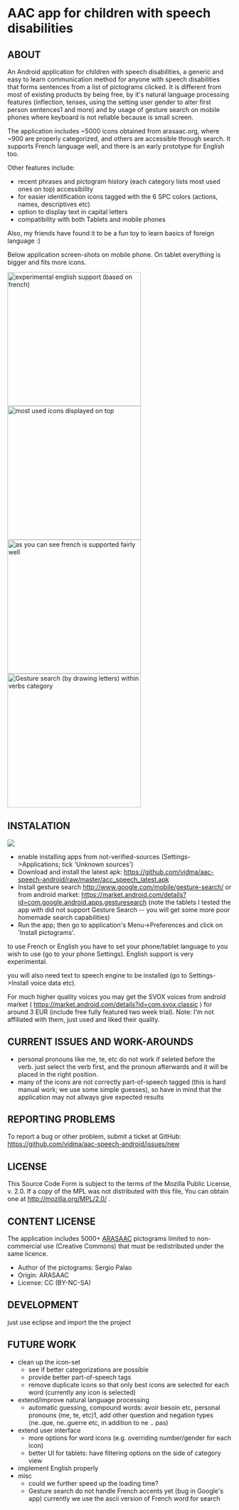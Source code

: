 AAC app for children with speech disabilities
=============================================

ABOUT
-----

An Android application for children with speech disabilities,  a generic and easy to learn communication method for anyone with speech disabilities that forms sentences from a list of pictograms clicked. It is different from most of existing products by being free, by it's natural language processing features (inflection, tenses, using the setting user gender to alter first person sentences1 and more) and by usage of gesture search on mobile phones where keyboard is not reliable because is small screen.

The application includes ~5000 icons obtained from arasaac.org, where ~900 are properly categorized, and others are accessible through search. It supports French language well, and there is an early prototype for English too.

Other features include:

* recent phrases and pictogram history (each category lists most used ones on top)
accessibility
* for easier identification icons tagged with the 6 SPC colors (actions, names, descriptives etc)
* option to display text in capital letters
* compatibility with both Tablets and mobile phones

Also, my friends have found it to be a fun toy to learn basics of foreign language :)


Below application screen-shots on mobile phone. On tablet everything is bigger and fits more icons.


<img src="https://github.com/vidma/aac-speech-android/raw/master/screenshots/shot_000011.png" width="300px"  title="experimental english support (based on french)" margin="10" />
<img src="https://github.com/vidma/aac-speech-android/raw/master/screenshots/shot_000029.png" width="300px"  title="most used icons displayed on top" margin="10" />
<img src="https://github.com/vidma/aac-speech-android/raw/master/screenshots/shot_000030.png" width="300px"  title="as you can see french is supported fairly well" margin="10" />
<img src="https://github.com/vidma/aac-speech-android/raw/master/screenshots/screenshot-1326571249316.png" width="300px"  title="Gesture search (by drawing letters) within verbs category" margin="10" />


INSTALATION
-----------

<img src="https://github.com/vidma/aac-speech-android/raw/master/qr-code2.png" />


* enable installing apps from not-verified-sources (Settings->Applications; tick 'Unknown sources')
* Download and install the latest apk: https://github.com/vidma/aac-speech-android/raw/master/acc_speech_latest.apk
* Install gesture search http://www.google.com/mobile/gesture-search/  or from android market: https://market.android.com/details?id=com.google.android.apps.gesturesearch
(note the tablets I tested the app with did not support Gesture Search -- you will get some more poor homemade search capabilities)
* Run the app; then go to application's Menu->Preferences and click on 'Install pictograms'.


to use French or English you have to set your phone/tablet language to you wish to use (go to your phone Settings). English support is very experimental. 

you will also need text to speech engine to be installed (go to Settings->Install voice data etc). 

For much higher quality voices you may get the SVOX voices from android market ( https://market.android.com/details?id=com.svox.classic ) for around 3 EUR (include free fully featured two week trial). Note: I'm not affiliated with them, just used and liked their quality.


CURRENT ISSUES AND WORK-AROUNDS
-------------------------------

* personal pronouns like me, te, etc do not work if seleted before the verb. just select the verb first, and the pronoun afterwards and it will be placed in the right position.
* many of the icons are not correctly part-of-speech tagged (this is hard manual work; we use some simple guesses), so have in mind that the application may not allways give expected results


REPORTING PROBLEMS
------------------

To report a bug or other problem, submit a ticket at GitHub: https://github.com/vidma/aac-speech-android/issues/new

LICENSE
-------

This Source Code Form is subject to the terms of the Mozilla Public License, v. 2.0. If a copy of the MPL was not distributed with this file, You can obtain one at http://mozilla.org/MPL/2.0/ .

CONTENT LICENSE
-------

The application includes 5000+ <a href="http://arasaac.org/condiciones_uso.php">ARASAAC</a> pictograms limited to non-commercial use (Creative Commons) that must be redistributed under the same licence.

* Author of the pictograms: Sergio Palao
* Origin: ARASAAC
* License: CC (BY-NC-SA)



DEVELOPMENT
-----------
just use eclipse and import the the project


FUTURE WORK
-----------
* clean up the icon-set
    * see if better categorizations are possible
    * provide better part-of-speech tags
    * remove duplicate icons so that only best icons are selected for each word (currently any icon is selected)
* extend/improve natural language processing
    * automatic guessing, compound words: avoir besoin etc, personal pronouns (me, te, etc)1, add other question and negation types (ne..que, ne..guerre etc, in addition to ne .. pas)
* extend user interface
    * more options for word icons (e.g. overriding number/gender for each icon)
    * better UI for tablets: have filtering options on the side of category view 
* implement English properly
* misc    
    * could we further speed up the loading time?
    * Gesture search do not handle French accents yet (bug in Google's app)
currently we use the ascii version of French word for search

